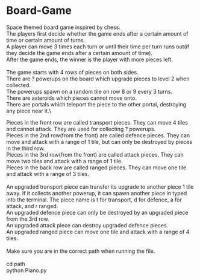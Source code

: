# Board-Game
Space themed board game inspired by chess.\
The players first decide whether the game ends after a certain amount of time or certain amount of turns.\
A player can move 3 times each turn or until their time per turn runs out(if they decide the game ends after a certain amount of time).\
After the game ends, the winner is the player with more pieces left.\
\
The game starts with 4 rows of pieces on both sides.\
There are ? powerups on the board which upgrade pieces to level 2 when collected.\
The powerups spawn on a random tile on row 8 or 9 every 3 turns.\
There are asteroids which pieces cannot move onto.\
There are portals which teleport the piece to the other portal, destroying any piece near it.\

Pieces in the front row are called transport pieces. They can move 4 tiles and cannot attack. They are used for collecting ? powerups.\
Pieces in the 2nd row(from the front) are called defence pieces. They can move and attack with a range of 1 tile, but can only be destroyed by pieces in the third row.\
Pieces in the 3rd row(from the front) are called attack pieces. They can move two tiles and attack with a range of 1 tile.\
Pieces in the back row are called ranged pieces. They can move one tile and attack with a range of 3 tiles.\
\
An upgraded transport piece can transfer its upgrade to another piece 1 tile away. If it collects another powerup, it can spawn another piece in typed into the terminal. The piece name is t for transport, d for defence, a for attack, and r ranged.\
An upgraded defence piece can only be destroyed by an upgraded piece from the 3rd row.\
An upgraded attack piece can destroy upgraded defence pieces.\
An upgraded ranged piece can move one tile and attack with a range of 4 tiles.\
\
Make sure you are in the correct path when running the file.\
\
cd path\
python Piano.py
